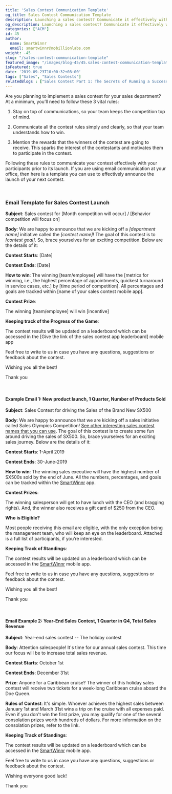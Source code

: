 ```yaml
---
title: 'Sales Contest Communication Template'
og_title: Sales Contest Communication Template
description: Launching a sales contest? Communicate it effectively with your team with these sample email templates.
og_description: Launching a sales contest? Communicate it effectively with your team with these sample email templates.
categories: ["ACM"]
id: 45
author:
  name: SmartWinnr
  email: smartwinnr@mobillionlabs.com
weight: -45
slug: "/sales-contest-communication-template"
featured_image: "/images/blog-45/45.sales-contest-communication-template.jpg"
isFeatured: true
date: '2019-09-23T10:00:32+08:00'
tags: ["Sales", "Sales Contests"]
relatedBlogs : ["Sales Contest Part 1: The Secrets of Running a Successful Sales Contest", "Sales Contest Part 2: How to design Sales Contest for a New Product Launch", "Sales Contest Part 3: 9 Proven Sales Contests that Drive Productivity", "Top 20 Sales Contest Names"]
---
```


Are you planning to implement a sales contest for your sales department? At a minimum, you’ll need to follow these 3 vital rules:

1. Stay on top of communications, so your team keeps the competition top of mind. 

2. Communicate all the contest rules simply and clearly, so that your team understands how to win.

3. Mention the rewards that the winners of the contest are going to receive. This sparks the interest of the contestants and motivates them to participate in the contest.

Following these rules to communicate your contest effectively with your participants prior to its launch. If you are using email communication at your office, then here is a template you can use to effectively announce the launch of your next contest.

<br>

### **Email Template for Sales Contest Launch**

**Subject**: Sales contest for [Month competition will occur] / [Behavior competition will focus on]

**Body**: We are happy to announce that we are kicking off a _[department name]_ initiative called the _[contest name]_! The goal of this contest is to _[contest goal]_. So, brace yourselves for an exciting competition. Below are the details of it:

**Contest Starts**: [Date]

**Contest Ends**: [Date]

**How to win**: The winning [team/employee] will have the [metrics for winning, i.e., the highest percentage of appointments, quickest turnaround in service cases, etc.] by [time period of competition]. All percentages and goals are tracked within [name of your sales contest mobile app].

**Contest Prize**:

The winning [team/employee] will win [incentive]

**Keeping track of the Progress of the Game**:

The contest results will be updated on a leaderboard which can be accessed in the [Give the link of the sales contest app leaderboard] mobile app

Feel free to write to us in case you have any questions, suggestions or feedback about the contest.

Wishing you all the best!

Thank you

<br>

#### **Example Email 1: New product launch, 1 Quarter, Number of Products Sold**

**Subject**: Sales Contest for driving the Sales of the Brand New SX500

**Body**: We are happy to announce that we are kicking off a sales initiative called Sales Olympics Competition! [See other interesting sales contest names that you can use](https://www.smartwinnr.com/post/top-20-sales-contest-names/). The goal of this contest is to create some fun around driving the sales of SX500. So, brace yourselves for an exciting sales journey. Below are the details of it:

**Contest Starts**: 1-April 2019

**Contest Ends**: 30-June-2019

**How to win**: The winning sales executive will have the highest number of SX500s sold by the end of June. All the numbers, percentages, and goals can be tracked within the [SmartWinnr](https://www.smartwinnr.com/product/sales-contest/) app.

**Contest Prizes**:

The winning salesperson will get to have lunch with the CEO (and bragging rights). And, the winner also receives a gift card of $250 from the CEO.

**Who is Eligible?**

Most people receiving this email are eligible, with the only exception being the management team, who will keep an eye on the leaderboard. Attached is a full list of participants, if you’re interested.

**Keeping Track of Standings**:

The contest results will be updated on a leaderboard which can be accessed in the [SmartWinnr](https://www.smartwinnr.com/product/sales-contest/) mobile app.

Feel free to write to us in case you have any questions, suggestions or feedback about the contest.

Wishing you all the best!

Thank you

<br>

#### **Email Example 2: Year-End Sales Contest, 1 Quarter in Q4, Total Sales Revenue**

**Subject**: Year-end sales contest -- The holiday contest

**Body**: Attention salespeople! It's time for our annual sales contest. This time our focus will be to increase total sales revenue.

**Contest  Starts**: October 1st

**Contest Ends**: December 31st

**Prize**: Anyone for a Caribbean cruise? The winner of this holiday sales contest will receive two tickets for a week-long Caribbean cruise aboard the Doe Queen. 

**Rules of Contest**: It's simple. Whoever achieves the highest sales between January 1st and March 31st wins a trip on the cruise with all expenses paid. Even if you don't win the first prize, you may qualify for one of the several consolation prizes worth hundreds of dollars. For more information on the consolation prizes, refer to the <span class="ml_body_text_blue">link</span>.

**Keeping Track of Standings**:

The contest results will be updated on a leaderboard which can be accessed in the [SmartWinnr](https://www.smartwinnr.com/product/sales-contest/) mobile app.

Feel free to write to us in case you have any questions, suggestions or feedback about the contest.

Wishing everyone good luck!

Thank you

